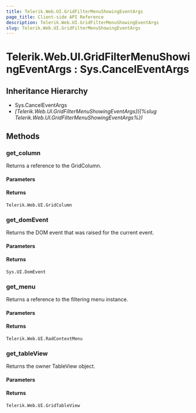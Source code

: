 ```yaml
---
title: Telerik.Web.UI.GridFilterMenuShowingEventArgs
page_title: Client-side API Reference
description: Telerik.Web.UI.GridFilterMenuShowingEventArgs
slug: Telerik.Web.UI.GridFilterMenuShowingEventArgs
---
```


# Telerik.Web.UI.GridFilterMenuShowingEventArgs : Sys.CancelEventArgs 

## Inheritance Hierarchy

* Sys.CancelEventArgs
* *[Telerik.Web.UI.GridFilterMenuShowingEventArgs]({%slug Telerik.Web.UI.GridFilterMenuShowingEventArgs%})*

## Methods

###  get_column

Returns a reference to the GridColumn.

#### Parameters

#### Returns

`Telerik.Web.UI.GridColumn`

###  get_domEvent

Returns the DOM event that was raised for the current event.

#### Parameters

#### Returns

`Sys.UI.DomEvent` 

###  get_menu

Returns a reference to the filtering menu instance.

#### Parameters

#### Returns

`Telerik.Web.UI.RadContextMenu`

###  get_tableView

Returns the owner TableView object.

#### Parameters

#### Returns

`Telerik.Web.UI.GridTableView` 





